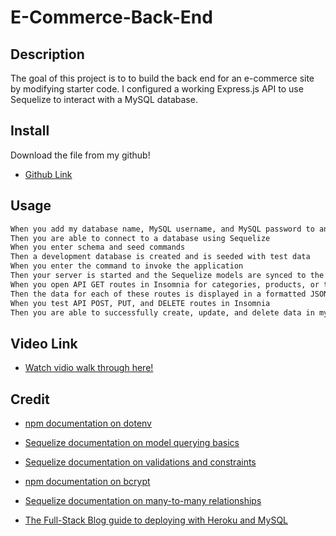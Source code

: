 # E-Commerce-Back-End

## Description
The goal of this project is to to build the back end for an e-commerce site by modifying starter code.  I configured a working Express.js API to use Sequelize to interact with a MySQL database.
## Install
Download the file from my github!
* [Github Link](https://github.com/BryceedThompson/E-Commerce-Back-End)
## Usage
```md
When you add my database name, MySQL username, and MySQL password to an environment variable file
Then you are able to connect to a database using Sequelize
When you enter schema and seed commands
Then a development database is created and is seeded with test data
When you enter the command to invoke the application
Then your server is started and the Sequelize models are synced to the MySQL database
When you open API GET routes in Insomnia for categories, products, or tags
Then the data for each of these routes is displayed in a formatted JSON
When you test API POST, PUT, and DELETE routes in Insomnia
Then you are able to successfully create, update, and delete data in my database
```
## Video Link
* [Watch vidio walk through here!](https://drive.google.com/file/d/1L2ZJR0z2SXpORpSg-yI-kAE9kACda07x/view)
## Credit
* [npm documentation on dotenv](https://www.npmjs.com/package/dotenv)

* [Sequelize documentation on model querying basics](https://sequelize.org/master/manual/model-querying-basics.html)

* [Sequelize documentation on validations and constraints](https://sequelize.org/master/manual/validations-and-constraints.html)

* [npm documentation on bcrypt](https://www.npmjs.com/package/bcrypt)

* [Sequelize documentation on many-to-many relationships](https://sequelize.org/master/manual/assocs.html#many-to-many-relationships)

* [The Full-Stack Blog guide to deploying with Heroku and MySQL](https://coding-boot-camp.github.io/full-stack/heroku/deploy-with-heroku-and-mysql)
